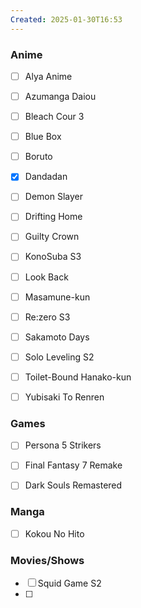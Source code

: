 ```yaml
---
Created: 2025-01-30T16:53
---
```

### Anime

- [ ] Alya Anime
- [ ] Azumanga Daiou
- [ ] Bleach Cour 3

- [ ] Blue Box

- [ ] Boruto
- [x] Dandadan
- [ ] Demon Slayer
- [ ] Drifting Home
- [ ] Guilty Crown
- [ ] KonoSuba S3
- [ ] Look Back
- [ ] Masamune-kun
- [ ] Re:zero S3
- [ ] Sakamoto Days
- [ ] Solo Leveling S2
- [ ] Toilet-Bound Hanako-kun
- [ ] Yubisaki To Renren

### Games

- [ ] Persona 5 Strikers
- [ ] Final Fantasy 7 Remake
- [ ] Dark Souls Remastered

  

### Manga

- [ ] Kokou No Hito

  

### Movies/Shows

- [ ] Squid Game S2
- [ ]